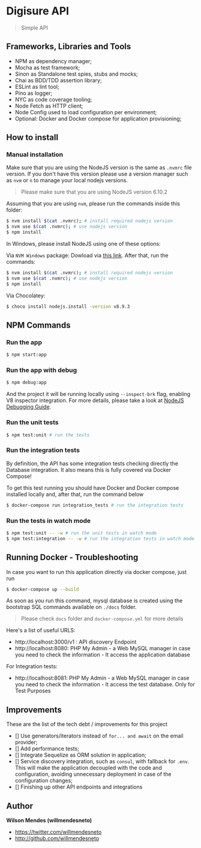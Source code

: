 # Digisure API

> Simple API

## Frameworks, Libraries and Tools

- NPM as dependency manager;
- Mocha as test framework;
- Sinon as Standalone test spies, stubs and mocks;
- Chai as BDD/TDD assertion library;
- ESLint as lint tool;
- Pino as logger;
- NYC as code coverage tooling;
- Node Fetch as HTTP client;
- Node Config used to load configuration per environment;
- Optional: Docker and Docker compose for application provisioning;

## How to install

### Manual installation

Make sure that you are using the NodeJS version is the same as `.nvmrc` file version. If you don't have this version please use a version manager such as `nvm` or `n` to manage your local nodejs versions.

> Please make sure that you are using NodeJS version 6.10.2

Assuming that you are using `nvm`, please run the commands inside this folder:

```bash
$ nvm install $(cat .nvmrc); # install required nodejs version
$ nvm use $(cat .nvmrc); # use nodejs version
$ npm install
```

In Windows, please install NodeJS using one of these options:

Via `NVM Windows` package: Dowload via [this link](https://github.com/coreybutler/nvm-windows). After that, run the commands:

```bash
$ nvm install $(cat .nvmrc); # install required nodejs version
$ nvm use $(cat .nvmrc); # use nodejs version
$ npm install
```

Via Chocolatey:

```bash
$ choco install nodejs.install -version v8.9.3
```

## NPM Commands

### Run the app

```bash
$ npm start:app
```

### Run the app with debug

```bash
$ npm debug:app
```

And the project it will be running locally using `--inspect-brk` flag, enabling V8 inspector integration. For more details, please take a look at [NodeJS Debugging Guide](https://nodejs.org/en/docs/guides/debugging-getting-started/).

### Run the unit tests

```bash
$ npm test:unit # run the tests
```

### Run the integration tests

By definition, the API has some integration tests checking directly the Database integration. It also means this is fully covered via Docker Compose!

To get this test running you should have Docker and Docker compose installed locally and, after that, run the command below

```bash
$ docker-compose run integration_tests # run the integration tests
```

### Run the tests in watch mode

```bash
$ npm test:unit -- -w # run the unit tests in watch mode
$ npm test:integration -- -w # run the integration tests in watch mode
```

## Running Docker - Troubleshooting

In case you want to run this application directly via docker compose, just run

```bash
$ docker-compose up --build
```

As soon as you run this command, mysql database is created using the bootstrap SQL commands available on `./docs` folder.

> Please check `docs` folder and `docker-compose.yml` for more details

Here's a list of useful URLS:

- http://localhost:3000/v1 : API discovery Endpoint
- http://localhost:8080: PHP My Admin - a Web MySQL manager in case you need to check the information - It access the application database

For Integration tests:

- http://localhost:8081: PHP My Admin - a Web MySQL manager in case you need to check the information - It access the test database. Only for Test Purposes

## Improvements

These are the list of the tech debt / improvements for this project

- [] Use generators/iterators instead of `for... and await` on the email provider;
- [] Add performance tests;
- [] Integrate Sequelize as ORM solution in application;
- [] Service discovery integration, such as `consul`, with fallback for `.env`. This will make the application decoupled with the code and configuration, avoiding unnecessary deployment in case of the configuration changes;
- [] Finishing up other API endpoints and integrations

## Author

**Wilson Mendes (willmendesneto)**

- <https://twitter.com/willmendesneto>
- <http://github.com/willmendesneto>

